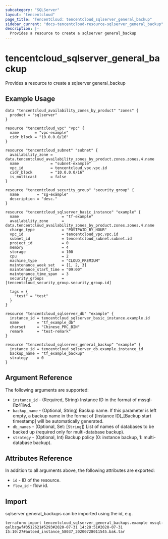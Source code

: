 ```yaml
---
subcategory: "SQLServer"
layout: "tencentcloud"
page_title: "TencentCloud: tencentcloud_sqlserver_general_backup"
sidebar_current: "docs-tencentcloud-resource-sqlserver_general_backup"
description: |-
  Provides a resource to create a sqlserver general_backup
---
```


# tencentcloud_sqlserver_general_backup

Provides a resource to create a sqlserver general_backup

## Example Usage

```hcl
data "tencentcloud_availability_zones_by_product" "zones" {
  product = "sqlserver"
}

resource "tencentcloud_vpc" "vpc" {
  name       = "vpc-example"
  cidr_block = "10.0.0.0/16"
}

resource "tencentcloud_subnet" "subnet" {
  availability_zone = data.tencentcloud_availability_zones_by_product.zones.zones.4.name
  name              = "subnet-example"
  vpc_id            = tencentcloud_vpc.vpc.id
  cidr_block        = "10.0.0.0/16"
  is_multicast      = false
}

resource "tencentcloud_security_group" "security_group" {
  name        = "sg-example"
  description = "desc."
}

resource "tencentcloud_sqlserver_basic_instance" "example" {
  name                   = "tf-example"
  availability_zone      = data.tencentcloud_availability_zones_by_product.zones.zones.4.name
  charge_type            = "POSTPAID_BY_HOUR"
  vpc_id                 = tencentcloud_vpc.vpc.id
  subnet_id              = tencentcloud_subnet.subnet.id
  project_id             = 0
  memory                 = 4
  storage                = 100
  cpu                    = 2
  machine_type           = "CLOUD_PREMIUM"
  maintenance_week_set   = [1, 2, 3]
  maintenance_start_time = "09:00"
  maintenance_time_span  = 3
  security_groups        = [tencentcloud_security_group.security_group.id]

  tags = {
    "test" = "test"
  }
}

resource "tencentcloud_sqlserver_db" "example" {
  instance_id = tencentcloud_sqlserver_basic_instance.example.id
  name        = "tf_example_db"
  charset     = "Chinese_PRC_BIN"
  remark      = "test-remark"
}

resource "tencentcloud_sqlserver_general_backup" "example" {
  instance_id = tencentcloud_sqlserver_db.example.instance_id
  backup_name = "tf_example_backup"
  strategy    = 0
}
```

## Argument Reference

The following arguments are supported:

* `instance_id` - (Required, String) Instance ID in the format of mssql-i1z41iwd.
* `backup_name` - (Optional, String) Backup name. If this parameter is left empty, a backup name in the format of [Instance ID]_[Backup start timestamp] will be automatically generated.
* `db_names` - (Optional, Set: [`String`]) List of names of databases to be backed up (required only for multi-database backup).
* `strategy` - (Optional, Int) Backup policy (0: instance backup, 1: multi-database backup).

## Attributes Reference

In addition to all arguments above, the following attributes are exported:

* `id` - ID of the resource.
* `flow_id` - flow id.



## Import

sqlserver general_backups can be imported using the id, e.g.

```
terraform import tencentcloud_sqlserver_general_backups.example mssql-qelbzgwf#3512621#5293#2020-07-31 14:28:51#2020-07-31 15:10:27#autoed_instance_58037_20200728011545.bak.tar
```

